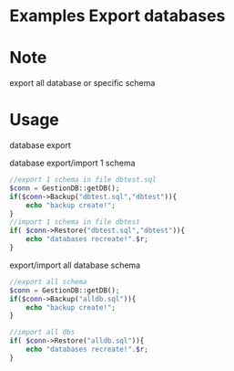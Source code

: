 # Examples Export databases


Note
============
export all database or specific schema


Usage
=====
database export

database export/import 1 schema
```php
//export 1 schema in file dbtest.sql
$conn = GestionDB::getDB();
if($conn->Backup("dbtest.sql","dbtest")){
	echo "backup create!";
}
//import 1 schema in file dbtest
if(	$conn->Restore("dbtest.sql","dbtest")){
	echo "databases recreate!".$r;
}
```

export/import all database schema

```php
//export all schema
$conn = GestionDB::getDB();
if($conn->Backup("alldb.sql")){
	echo "backup create!";
}

//import all dbs
if(	$conn->Restore("alldb.sql")){
	echo "databases recreate!".$r;
}
```
